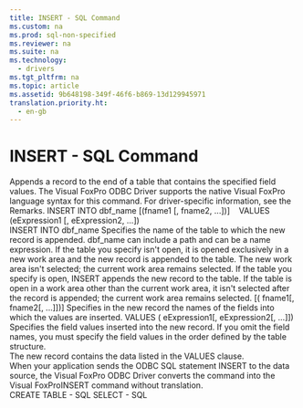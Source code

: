 ```yaml
---
title: INSERT - SQL Command
ms.custom: na
ms.prod: sql-non-specified
ms.reviewer: na
ms.suite: na
ms.technology: 
  - drivers
ms.tgt_pltfrm: na
ms.topic: article
ms.assetid: 9b648198-349f-46f6-b869-13d129945971
translation.priority.ht: 
  - en-gb
---
```

# INSERT - SQL Command
<?xml version="1.0" encoding="utf-8"?>
<developerReferenceWithSyntaxDocument xmlns="http://ddue.schemas.microsoft.com/authoring/2003/5" xmlns:xlink="http://www.w3.org/1999/xlink" xmlns:xsi="http://www.w3.org/2001/XMLSchema-instance" xsi:schemaLocation="http://ddue.schemas.microsoft.com/authoring/2003/5 http://dduestorage.blob.core.windows.net/ddueschema/developer.xsd">
  <introduction>
    <para>Appends a record to the end of a table that contains the specified field values.</para>
    <para>The Visual FoxPro ODBC Driver supports the native Visual FoxPro language syntax for this command. For driver-specific information, see the Remarks.</para>
  </introduction>
  <syntaxSection>
    <legacySyntax>
INSERT INTO <parameterReference>dbf_name</parameterReference> [(<parameterReference>fname1</parameterReference> [, <parameterReference>fname2</parameterReference>, ...])]
   VALUES (<parameterReference>eExpression1</parameterReference> [, <parameterReference>eExpression2</parameterReference>, ...])</legacySyntax>
  </syntaxSection>
  <section>
    <title>Arguments</title>
    <content>
      <definitionTable>
        <definedTerm>INSERT INTO <legacyItalic>dbf_name</legacyItalic></definedTerm>
        <definition>
          <para>Specifies the name of the table to which the new record is appended. <legacyItalic>dbf_name</legacyItalic> can include a path and can be a name expression.</para>
          <para>If the table you specify isn't open, it is opened exclusively in a new work area and the new record is appended to the table. The new work area isn't selected; the current work area remains selected.   </para>
          <para>If the table you specify is open, INSERT appends the new record to the table. If the table is open in a work area other than the current work area, it isn't selected after the record is appended; the current work area remains selected. </para>
        </definition>
        <definedTerm>[( <legacyItalic>fname1</legacyItalic>[, <legacyItalic>fname2</legacyItalic>[, ...]])] </definedTerm>
        <definition>
          <para>Specifies in the new record the names of the fields into which the values are inserted.</para>
        </definition>
        <definedTerm>VALUES ( <legacyItalic>eExpression1</legacyItalic>[, <legacyItalic>eExpression2</legacyItalic>[, ...]]) </definedTerm>
        <definition>
          <para>Specifies the field values inserted into the new record. If you omit the field names, you must specify the field values in the order defined by the table structure.</para>
        </definition>
      </definitionTable>
    </content>
  </section>
  <languageReferenceRemarks>
    <content>
      <para>The new record contains the data listed in the VALUES clause.</para>
    </content>
  </languageReferenceRemarks>
  <section>
    <title>Driver Remarks</title>
    <content>
      <para>When your application sends the ODBC SQL statement INSERT to the data source, the Visual FoxPro ODBC Driver converts the command into the Visual FoxProINSERT command without translation.</para>
    </content>
  </section>
  <relatedTopics>
<link xlink:href="be2143ba-fc16-42c9-84f7-8985cd924860">CREATE TABLE - SQL</link>
<link xlink:href="2149c3ca-3a71-446d-8d53-3d056e2f301a">SELECT - SQL</link>
</relatedTopics>
</developerReferenceWithSyntaxDocument>